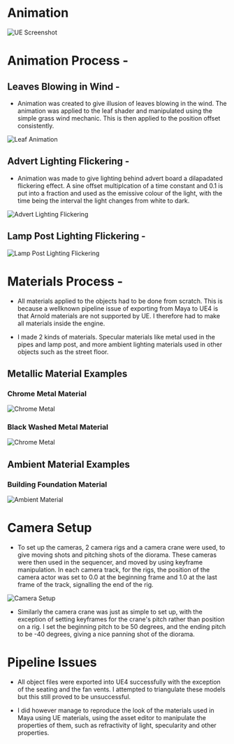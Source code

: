 # **Animation**

![UE Screenshot](../Appendices/ueScreenshot.PNG)

# **Animation Process** -

## **Leaves Blowing in Wind** -

- Animation was created to give illusion of leaves blowing in the wind. The animation was applied to the leaf shader and manipulated using the simple grass wind mechanic. This is then applied to the position offset consistently.

![Leaf Animation](../Appendices/leafAnimation.PNG)

## **Advert Lighting Flickering** - 

- Animation was made to give lighting behind advert board a dilapadated flickering effect. A sine offset multiplcation of a time constant and 0.1 is put into a fraction and used as the emissive colour of the light, with the time being the interval the light changes from white to dark. 

![Advert Lighting Flickering](../Appendices/advertFlicker.PNG)

## **Lamp Post Lighting Flickering** - 

![Lamp Post Lighting Flickering](../Appendices/lampFlicker.PNG)

# **Materials Process** -

- All materials applied to the objects had to be done from scratch. This is because a wellknown pipeline issue of exporting from Maya to UE4 is that Arnold materials are not supported by UE. I therefore had to make all materials inside the engine. 

- I made 2 kinds of materials. Specular materials like metal used in the pipes and lamp post, and more ambient lighting materials used in other objects such as the street floor.

## **Metallic Material Examples**
### **Chrome Metal Material**
![Chrome Metal](../Appendices/pipeShader.PNG)

### **Black Washed Metal Material**
![Chrome Metal](../Appendices/lampShader.PNG)

## **Ambient Material Examples**

### **Building Foundation Material**

![Ambient Material](../Appendices/ambientMaterial.PNG)

# **Camera Setup**

- To set up the cameras, 2 camera rigs and a camera crane were used, to give moving shots and pitching shots of the diorama. These cameras were then used in the sequencer, and moved by using keyframe manipulation. In each camera track, for the rigs, the position of the camera actor was set to 0.0 at the beginning frame and 1.0 at the last frame of the track, signalling the end of the rig.

![Camera Setup](../Appendices/cameraView.PNG)

- Similarly the camera crane was just as simple to set up, with the exception of setting keyframes for the crane's pitch rather than position on a rig. I set the beginning pitch to be 50 degrees, and the ending pitch to be -40 degrees, giving a nice panning shot of the diorama.

# **Pipeline Issues**

- All object files were exported into UE4 successfully with the exception of the seating and the fan vents. I attempted to triangulate these models but this still proved to be unsuccessful.

- I did however manage to reproduce the look of the materials used in Maya using UE materials, using the asset editor to manipulate the properties of them, such as refractivity of light, specularity and other properties.

